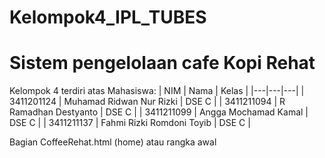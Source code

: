 # Kelompok4_IPL_TUBES
# Sistem pengelolaan cafe Kopi Rehat
Kelompok 4 terdiri atas Mahasiswa:
| NIM | Nama | Kelas |
|---|---|---|
| 3411201124 | Muhamad Ridwan Nur Rizki | DSE C |
| 3411211094 | R Ramadhan Destyanto | DSE C |
| 3411211099 | Angga Mochamad Kamal | DSE C |
| 3411211137 | Fahmi Rizki Romdoni Toyib | DSE C |

Bagian CoffeeRehat.html (home) atau rangka awal 

